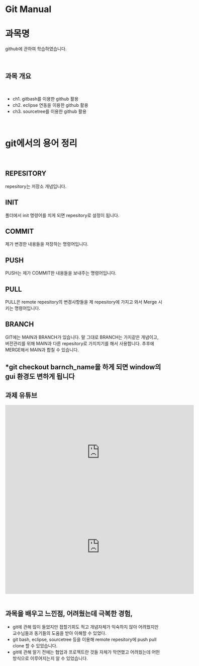 # Git Manual


# 과목명 

github에 관하여 학습하였습니다. 

<br>

## 과목 개요

<br>


 - ch1. gitbash를 이용한 github 활용
 - ch2. eclipse 연동을 이용한 github 활용
 - ch3. sourcetree를 이용한 github 활용

<br>

# git에서의 용어 정리

<br> 


## REPESITORY<br>
repesitory는 저장소 개념입니다. 

## INIT<br>
폴더에서 init 명령어를 치게 되면 repesitory로 설정이 됩니다. 

## COMMIT<br>
제가 변경한 내용들을 저장하는 명령어입니다. 

## PUSH<br>
PUSH는 제가 COMMIT한 내용들을 보내주는 명령어입니다.  

## PULL<br>
PULL은 remote repesitory의 변경사항들을 제 repesitory에 가지고 와서 Merge 시키는 명령어입니다. 

## BRANCH<br>
GIT에는 MAIN과 BRANCH가 있습니다. 말 그대로 BRANCH는 가지같은 개념이고, 버전관리를 위해 MAIN과 다른 repesitory로 가지치기를 해서 사용합니다. 추후에 MERGE해서 MAIN과 합칠 수 있습니다.  

## *git checkout barnch_name을 하게 되면 window의 gui 환경도 변하게 됩니다




## 과제 유튜브



   <iframe width="600" height="300" src="https://www.youtube.com/embed/CVxhqDPNPZg" title="YouTube video player" frameborder="0" allow="accelerometer; autoplay; clipboard-write; encrypted-media; gyroscope; picture-in-picture" allowfullscreen></iframe><br>
   
  <iframe width="600" height="300" src="https://www.youtube.com/embed/7H6BWGedAKI" title="YouTube video player" frameborder="0" allow="accelerometer; autoplay; clipboard-write; encrypted-media; gyroscope; picture-in-picture" allowfullscreen></iframe><br>
   







<br>

## 과목을 배우고 느낀점, 어려웠는데 극복한 경험,  
  - git에 관해 많이 들었지만 접할기회도 적고 개념자체가 익숙하지 않아 어려웠지만 교수님들과 동기들의 도움을 받아 이해할 수 있었다.
  - git bash, eclipse, sourcetree 등을 이용해 remote repesitory에 push pull clone 할 수 있었습니다.  
  - git에 관해 알기 전에는 협업과 프로젝트란 것들 자체가 막연했고 어려웠는데 어떤 방식으로 이루어지는지 알 수 있었습니다. 

